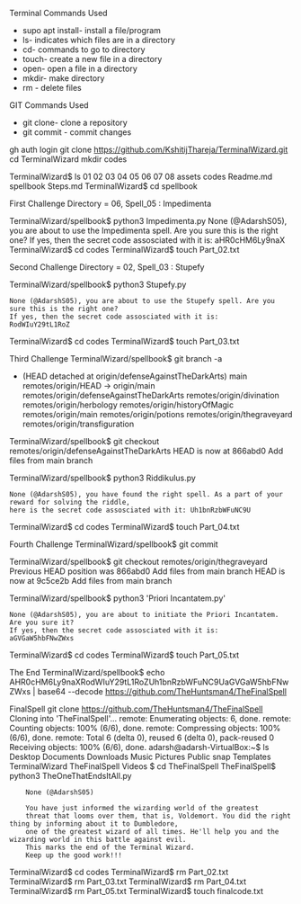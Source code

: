 Terminal Commands Used

* supo apt install- install a file/program
* ls- indicates which files are in a directory
* cd- commands to go to directory
* touch- create a new file in a directory
* open- open a file in a directory
* mkdir- make directory
* rm - delete files

GIT Commands Used

* git clone- clone a repository
* git commit - commit changes
   
  
gh auth login
git clone https://github.com/KshitijThareja/TerminalWizard.git
cd TerminalWizard
mkdir codes

TerminalWizard$ ls
01  02  03  04  05  06  07  08  assets  codes  Readme.md  spellbook  Steps.md
TerminalWizard$ cd spellbook

First Challenge
Directory = 06, Spell_05 : Impedimenta

TerminalWizard/spellbook$ python3 Impedimenta.py
    None (@AdarshS05), you are about to use the Impedimenta spell. Are you sure this is the right one?
    If yes, then the secret code assosciated with it is:
    aHR0cHM6Ly9naX
TerminalWizard$ cd codes
TerminalWizard$ touch Part_02.txt

 
Second Challenge
Directory = 02, Spell_03 : Stupefy

TerminalWizard/spellbook$ python3 Stupefy.py


    None (@AdarshS05), you are about to use the Stupefy spell. Are you sure this is the right one?
    If yes, then the secret code assosciated with it is:
    RodWIuY29tL1RoZ
TerminalWizard$ cd codes
TerminalWizard$ touch Part_03.txt

Third Challenge
TerminalWizard/spellbook$ git branch -a
* (HEAD detached at origin/defenseAgainstTheDarkArts)
  main
  remotes/origin/HEAD -> origin/main
  remotes/origin/defenseAgainstTheDarkArts
  remotes/origin/divination
  remotes/origin/herbology
  remotes/origin/historyOfMagic
  remotes/origin/main
  remotes/origin/potions
  remotes/origin/thegraveyard
  remotes/origin/transfiguration
  
TerminalWizard/spellbook$ git checkout remotes/origin/defenseAgainstTheDarkArts
HEAD is now at 866abd0 Add files from main branch

TerminalWizard/spellbook$ python3 Riddikulus.py

    None (@AdarshS05), you have found the right spell. As a part of your reward for solving the riddle,
    here is the secret code assosciated with it: Uh1bnRzbWFuNC9U
    
TerminalWizard$ cd codes
TerminalWizard$ touch Part_04.txt

Fourth Challenge
TerminalWizard/spellbook$ git commit

TerminalWizard/spellbook$ git checkout remotes/origin/thegraveyard
Previous HEAD position was 866abd0 Add files from main branch
HEAD is now at 9c5ce2b Add files from main branch

TerminalWizard/spellbook$ python3 'Priori Incantatem.py' 

    None (@AdarshS05), you are about to initiate the Priori Incantatem. Are you sure it?
    If yes, then the secret code assosciated with it is:
    aGVGaW5hbFNwZWxs
    
TerminalWizard$ cd codes
TerminalWizard$ touch Part_05.txt

The End
TerminalWizard/spellbook$ echo AHR0cHM6Ly9naXRodWIuY29tL1RoZUh1bnRzbWFuNC9UaGVGaW5hbFNwZWxs | base64 --decode
https://github.com/TheHuntsman4/TheFinalSpell

FinalSpell
git clone https://github.com/TheHuntsman4/TheFinalSpell
Cloning into 'TheFinalSpell'...
remote: Enumerating objects: 6, done.
remote: Counting objects: 100% (6/6), done.
remote: Compressing objects: 100% (6/6), done.
remote: Total 6 (delta 0), reused 6 (delta 0), pack-reused 0
Receiving objects: 100% (6/6), done.
adarsh@adarsh-VirtualBox:~$ ls
Desktop  Documents  Downloads  Music  Pictures  Public  snap  Templates  TerminalWizard  TheFinalSpell  Videos
$ cd TheFinalSpell
TheFinalSpell$ python3 TheOneThatEndsItAll.py

        None (@AdarshS05)

        You have just informed the wizarding world of the greatest
        threat that looms over them, that is, Voldemort. You did the right thing by informing about it to Dumbledore, 
        one of the greatest wizard of all times. He'll help you and the wizarding world in this battle against evil.
        This marks the end of the Terminal Wizard. 
        Keep up the good work!!!
        

TerminalWizard$ cd codes
TerminalWizard$ rm Part_02.txt
TerminalWizard$ rm Part_03.txt
TerminalWizard$ rm Part_04.txt
TerminalWizard$ rm Part_05.txt
TerminalWizard$ touch finalcode.txt


